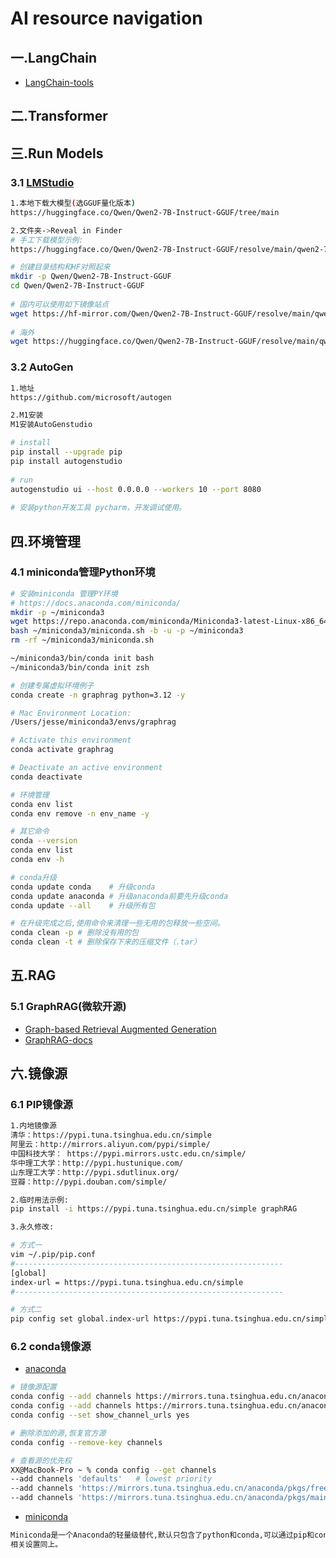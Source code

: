 # AI resource navigation

## 一.LangChain
+ [LangChain-tools](https://python.langchain.com/v0.2/docs/integrations/tools/)

## 二.Transformer

## 三.Run Models
### 3.1 [LMStudio](https://lmstudio.ai/)
```bash
1.本地下载大模型(选GGUF量化版本)
https://huggingface.co/Qwen/Qwen2-7B-Instruct-GGUF/tree/main

2.文件夹->Reveal in Finder
# 手工下载模型示例:
https://huggingface.co/Qwen/Qwen2-7B-Instruct-GGUF/resolve/main/qwen2-7b-instruct-q2_k.gguf

# 创建目录结构和HF对照起来
mkdir -p Qwen/Qwen2-7B-Instruct-GGUF
cd Qwen/Qwen2-7B-Instruct-GGUF
 
# 国内可以使用如下镜像站点
wget https://hf-mirror.com/Qwen/Qwen2-7B-Instruct-GGUF/resolve/main/qwen2-7b-instruct-q2_k.gguf
 
# 海外
wget https://huggingface.co/Qwen/Qwen2-7B-Instruct-GGUF/resolve/main/qwen2-7b-instruct-q2_k.gguf 
```

### 3.2 AutoGen
```bash
1.地址
https://github.com/microsoft/autogen

2.M1安装
M1安装AutoGenstudio

# install
pip install --upgrade pip
pip install autogenstudio
   
# run
autogenstudio ui --host 0.0.0.0 --workers 10 --port 8080
   
# 安装python开发工具 pycharm，开发调试使用。
```

## 四.环境管理

### 4.1 miniconda管理Python环境

```bash
# 安装miniconda 管理PY环境
# https://docs.anaconda.com/miniconda/
mkdir -p ~/miniconda3
wget https://repo.anaconda.com/miniconda/Miniconda3-latest-Linux-x86_64.sh -O ~/miniconda3/miniconda.sh
bash ~/miniconda3/miniconda.sh -b -u -p ~/miniconda3
rm -rf ~/miniconda3/miniconda.sh

~/miniconda3/bin/conda init bash
~/miniconda3/bin/conda init zsh

# 创建专属虚拟环境例子
conda create -n graphrag python=3.12 -y

# Mac Environment Location: 
/Users/jesse/miniconda3/envs/graphrag

# Activate this environment
conda activate graphrag

# Deactivate an active environment
conda deactivate

# 环境管理
conda env list
conda env remove -n env_name -y

# 其它命令
conda --version
conda env list
conda env -h

# conda升级
conda update conda    # 升级conda
conda update anaconda # 升级anaconda前要先升级conda
conda update --all    # 升级所有包

# 在升级完成之后,使用命令来清理一些无用的包释放一些空间。
conda clean -p # 删除没有用的包
conda clean -t # 删除保存下来的压缩文件（.tar）
```

## 五.RAG

### 5.1 GraphRAG(微软开源)
+ [Graph-based Retrieval Augmented Generation](https://github.com/microsoft/graphrag)
+ [GraphRAG-docs](https://microsoft.github.io/graphrag/)


## 六.镜像源
### 6.1 PIP镜像源
```bash
1.内地镜像源
清华：https://pypi.tuna.tsinghua.edu.cn/simple
阿里云：http://mirrors.aliyun.com/pypi/simple/
中国科技大学： https://pypi.mirrors.ustc.edu.cn/simple/
华中理工大学：http://pypi.hustunique.com/
山东理工大学：http://pypi.sdutlinux.org/ 
豆瓣：http://pypi.douban.com/simple/

2.临时用法示例:
pip install -i https://pypi.tuna.tsinghua.edu.cn/simple graphRAG

3.永久修改:

# 方式一
vim ~/.pip/pip.conf
#------------------------------------------------------------ 
[global]
index-url = https://pypi.tuna.tsinghua.edu.cn/simple
#------------------------------------------------------------ 

# 方式二
pip config set global.index-url https://pypi.tuna.tsinghua.edu.cn/simple
```

### 6.2 conda镜像源
+ [anaconda](https://mirrors.tuna.tsinghua.edu.cn/help/anaconda/)

```bash
# 镜像源配置
conda config --add channels https://mirrors.tuna.tsinghua.edu.cn/anaconda/pkgs/free/
conda config --add channels https://mirrors.tuna.tsinghua.edu.cn/anaconda/pkgs/main/
conda config --set show_channel_urls yes

# 删除添加的源,恢复官方源
conda config --remove-key channels

# 查看源的优先权
XX@MacBook-Pro ~ % conda config --get channels
--add channels 'defaults'   # lowest priority
--add channels 'https://mirrors.tuna.tsinghua.edu.cn/anaconda/pkgs/free/'
--add channels 'https://mirrors.tuna.tsinghua.edu.cn/anaconda/pkgs/main/'   # highest priority
```


+ [miniconda](https://mirrors.tuna.tsinghua.edu.cn/anaconda/miniconda/)

```bash
Miniconda是一个Anaconda的轻量级替代,默认只包含了python和conda,可以通过pip和conda来安装所需要的包。
相关设置同上。
```